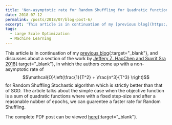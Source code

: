 ```yaml
---
title: 'Non-asymptotic rate for Random Shuffling for Quadratic functions'
date: 2018-07-12
permalink: /posts/2018/07/blog-post-6/
excerpt: 'This article is in continuation of my [previous blog](https://raghavsomani.github.io/posts/2018/04/blog-post-4/), and discusses about a section of the work by [Jeffery Z. HaoChen and Suvrit Sra 2018](https://arxiv.org/pdf/1806.10077.pdf){:target="_blank"}, in which the authors come up with a non-asymptotic rate of $$\mathcal{O}\left(\frac{1}{T^2} + \frac{n^3}{T^3} \right)$$ for Random Shuffling Stochastic algorithm which is strictly better than that of SGD.'
tags:
  - Large Scale Optimization
  - Machine Learning
---
```


This article is in continuation of my [previous blog](https://raghavsomani.github.io/posts/2018/04/blog-post-4/){:target="_blank"}, and discusses about a section of the work by [Jeffery Z. HaoChen and Suvrit Sra 2018](https://arxiv.org/pdf/1806.10077.pdf){:target="_blank"}, in which the authors come up with a non-asymptotic rate of $$\mathcal{O}\left(\frac{1}{T^2} + \frac{n^3}{T^3} \right)$$ for Random Shuffling Stochastic algorithm which is strictly better than that of SGD. The article talks about the simple case when the objective function is a sum of quadratic functions where with a fixed step-size and after a reasonable nubber of epochs, we can guarentee a faster rate for Random Shuffling.

The complete PDF post can be viewed [here](\files\RRQuadratic.pdf){:target="_blank"}.